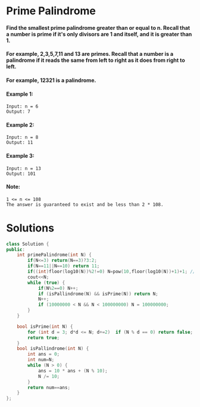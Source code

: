 # Prime Palindrome

#### Find the smallest prime palindrome greater than or equal to n. Recall that a number is prime if it's only divisors are 1 and itself, and it is greater than 1. 

#### For example, 2,3,5,7,11 and 13 are primes. Recall that a number is a palindrome if it reads the same from left to right as it does from right to left. 

#### For example, 12321 is a palindrome.

 

#### Example 1:

    Input: n = 6
    Output: 7

#### Example 2:

    Input: n = 8
    Output: 11

#### Example 3:

    Input: n = 13
    Output: 101

#### Note:

    1 <= n <= 108
    The answer is guaranteed to exist and be less than 2 * 108.


# Solutions
```cpp
class Solution {
public:
    int primePalindrome(int N) {
        if(N<=3) return(N==3)?3:2;
        if(N==11||N==10) return 11;
        if((int)floor(log10(N))%2!=0) N=pow(10,floor(log10(N))+1)+1; // as number theory except 11 every even number pallindrome is divisible bby 11
        cout<<N;
        while (true) {
            if(N%2==0) N++;
            if (isPallindrome(N) && isPrime(N)) return N;
            N++;
            if (10000000 < N && N < 100000000) N = 100000000;
        }
    }

    bool isPrime(int N) {
        for (int d = 3; d*d <= N; d+=2)  if (N % d == 0) return false;
        return true;
    }
    bool isPallindrome(int N) {
        int ans = 0;
        int num=N;
        while (N > 0) {
            ans = 10 * ans + (N % 10);
            N /= 10;
        }
        return num==ans;
    }
};

```